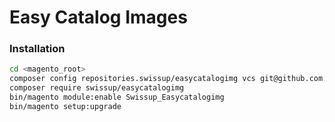 # Easy Catalog Images

### Installation

```bash
cd <magento_root>
composer config repositories.swissup/easycatalogimg vcs git@github.com:swissup/easycatalogimg.git
composer require swissup/easycatalogimg
bin/magento module:enable Swissup_Easycatalogimg
bin/magento setup:upgrade
```

